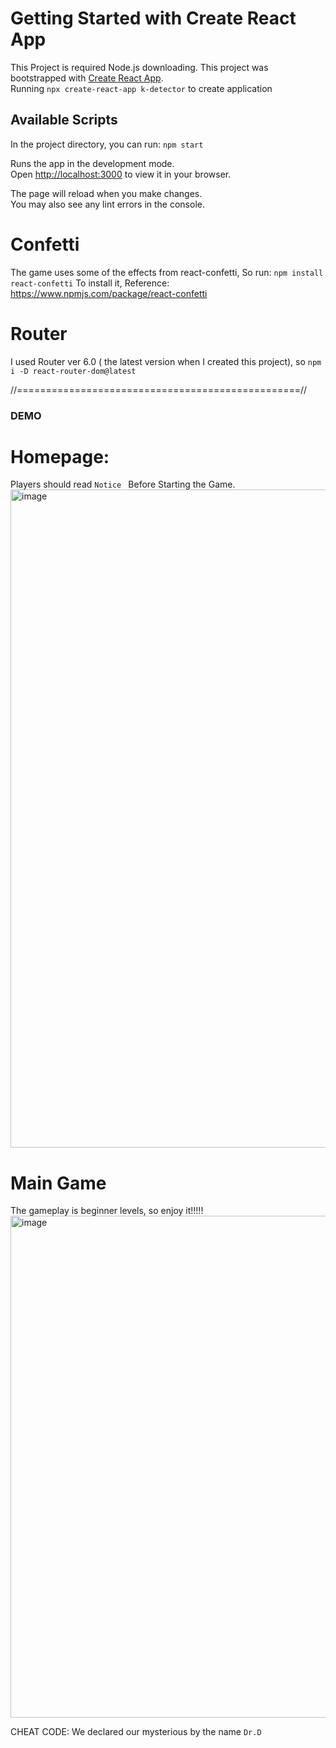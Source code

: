 # Getting Started with Create React App

This Project is required Node.js downloading.
This project was bootstrapped with [Create React App](https://github.com/facebook/create-react-app).\
Running 
 `npx create-react-app k-detector` to create application

## Available Scripts

In the project directory, you can run:
`npm start`

Runs the app in the development mode.\
Open [http://localhost:3000](http://localhost:3000) to view it in your browser.

The page will reload when you make changes.\
You may also see any lint errors in the console.
# Confetti 
The game uses some of the effects from react-confetti, So run:
`npm install react-confetti`
To install it, Reference: https://www.npmjs.com/package/react-confetti

# Router
I used Router ver 6.0 ( the latest version when I created this project), so 
`npm i -D react-router-dom@latest`


//=================================================//
### DEMO
# Homepage:
Players should read `Notice ` Before Starting the Game.
<img width="1053" alt="image" src="https://github.com/HuyNLy/K-Detector/assets/140474522/925207f8-04c5-4d55-94ab-ae52f5e7d2a7">

# Main Game
The gameplay is beginner levels, so enjoy it!!!!!
<img width="803" alt="image" src="https://github.com/HuyNLy/K-Detector/assets/140474522/08442cb6-9854-4915-a0cb-2e8deafbbc8e">




CHEAT CODE: We declared our mysterious by the name `Dr.D`




